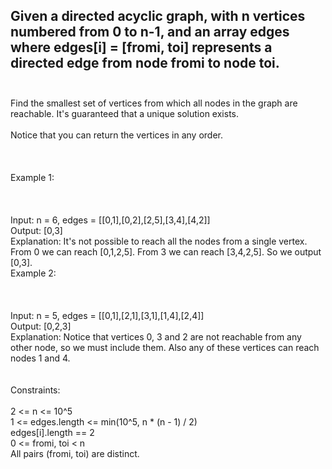 ## Given a directed acyclic graph, with n vertices numbered from 0 to n-1, and an array edges where edges[i] = [fromi, toi] represents a directed edge from node fromi to node toi. <br> <br> 
Find the smallest set of vertices from which all nodes in the graph are reachable. It's guaranteed that a unique solution exists. <br> <br> 
Notice that you can return the vertices in any order. <br> <br> <br> <br> 
Example 1: <br> <br> <br> <br> 
Input: n = 6, edges = [[0,1],[0,2],[2,5],[3,4],[4,2]] <br> 
Output: [0,3] <br> 
Explanation: It's not possible to reach all the nodes from a single vertex. From 0 we can reach [0,1,2,5]. From 3 we can reach [3,4,2,5]. So we output [0,3]. <br> 
Example 2: <br> <br> <br> <br> 
Input: n = 5, edges = [[0,1],[2,1],[3,1],[1,4],[2,4]] <br> 
Output: [0,2,3] <br> 
Explanation: Notice that vertices 0, 3 and 2 are not reachable from any other node, so we must include them. Also any of these vertices can reach nodes 1 and 4. <br> <br> <br> 
Constraints: <br> <br> 
2 <= n <= 10^5 <br> 
1 <= edges.length <= min(10^5, n * (n - 1) / 2) <br> 
edges[i].length == 2 <br> 
0 <= fromi, toi < n <br> 
All pairs (fromi, toi) are distinct. <br> 
